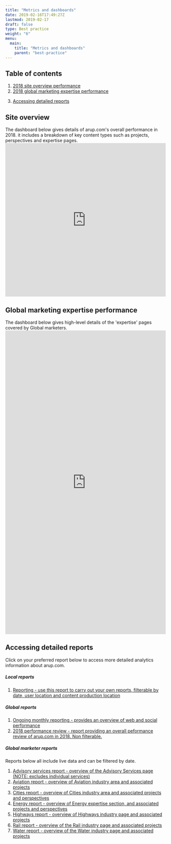 ```yaml
---
title: "Metrics and dashboards"
date: 2019-02-16T17:49:27Z
lastmod: 2019-02-17
draft: false
type: Best practice
weight: "6"
menu:
  main:
    title: "Metrics and dashboards"
    parent: "best-practice"
---
```


<section class="container" id="">
	<div class="rich-text">
		<div class="reveal rich-text__content">
			<h2>Table of contents</h2>
		</div>
	</div>
</section>
<section class="container">
	<div class="menu_row">
		<div class="menu_section two">
			<ol class="header-list">
				<li>
					<a href="#overview">2018 site overview performance</a>
				</li>
				<li>
					<a href="#marketing">2018 global marketing expertise performance</a>
				</li>
			</ol>
		</div>
		<div class="menu_section two">
			<ol class="header-list two" start="3">
				<li>
					<a href="#bespoke">Accessing detailed reports</a>
				</li>
			</ol>
		</div>
	</div>
</section><!-- intro -->
<section class="container" id="overview">
	<div class="rich-text">
		<div class="reveal rich-text__content">
			<h2>Site overview</h2>
			<p style="margin-bottom:0;">The dashboard below gives details of arup.com's overall performance in 2018. it includes a breakdown of key content types such as projects, perspectives and expertise pages.</p>
		</div>
	</div>
</section>
<section class="dashboard">
	<iframe allowfullscreen frameborder="0" height="480" src="https://datastudio.google.com/embed/reporting/1zw1qDKYIJgJcKFizCIx4eP3X2HrxslDB/page/8Amg" style="border:0" width="100%"></iframe>
</section>
<section class="container" id="marketing">
	<div class="rich-text">
		<div class="reveal rich-text__content">
			<h2>Global marketing expertise performance</h2>
			<p style="margin-bottom:0;">The dashboard below gives high-level details of the 'expertise' pages covered by Global marketers.</p>
		</div>
	</div>
</section>
<section class="dashboard">
	<iframe allowfullscreen frameborder="0" height="950" src="https://datastudio.google.com/embed/reporting/18KIN6LjK5RPpVB1Fa_RMyJshPP6bGzR3/page/LjRd" style="border:0" width="100%"></iframe>
</section>
<section class="container" id="bespoke">
	<div class="rich-text">
		<div class="reveal rich-text__content">
			<h2>Accessing detailed reports</h2>
			<p>Click on your preferred report below to access more detailed analytics information about arup.com.</p>
			<h5>Local reports</h5>
			<ol class="header-list" style="margin-bottom:20px;">
				<li>
					<a href="https://datastudio.google.com/open/0B7gs8SSwHQcKSjVuUFRva3VfMFE" target="_blank">Reporting - use this report to carry out your own reports, filterable by date, user location and content production location</a>
				</li>
			</ol>
			<h5>Global reports</h5>
			<ol class="header-list" style="margin-bottom:20px;">
				<li>
					<a href="https://datastudio.google.com/open/188yAFkfORcz6vQEMe8nie11J1GJtoRDk" target="_blank">Ongoing monthly reporting - provides an overview of web and social performance</a>
				</li>
				<li>
					<a href="https://datastudio.google.com/open/17ItmuWBpCiJGd7nrk2CwcYuLP_BDH7gE" target="_blank">2018 performance review - report providing an overall peformance review of arup.com in 2018. Non filterable.</a>
				</li>
			</ol>
			<h5>Global marketer reports</h5>
			<p>Reports below all include live data and can be filtered by date.</p>
			<ol class="header-list" style="margin-bottom:20px;">
				<li>
					<a href="">Advisory services report - overview of the Advisory Services page (NOTE: excludes individual services)</a>
				</li>
				<li>
					<a href="https://datastudio.google.com/open/1D1iVjayJY_CnR6Hb0jAR_z8UOsJxQJfS" target="_blank">Aviation report - overview of Aviation industry area and associated projects</a>
				</li>
				<li>
					<a href="https://datastudio.google.com/open/1c55MqpUiK_g60NIvcWQl0s6lEp0pTCRNV" target="_blank">Cities report - overview of Cities industry area and associated projects and perspectives</a>
				</li>
				<!--<li>
					<a href="https://datastudio.google.com/open/1usw1opPSDjeawt1ug2Gcx8Kq2VKWvwIV" target="_blank">Digital report - overview of Digital performance including Shaping the Connected World page, Digital service page and associated projects and perspectives</a>
				</li>-->
				<li>
					<a href="https://datastudio.google.com/open/1L8p9ZYjlMGOGM63OM24jDQFHoHod4pgV" target="_blank">Energy report - overview of Energy expertise section, and associated projects and perspectives</a>
				</li>
				<li>
					<a href="https://datastudio.google.com/open/1vLDZdfmk3YzLdXXOSIYIOMWmHEzF-CwH" target="_blank">Highways report - overview of Highways industry page and associated projects</a>
				</li>
				<li>
					<a href="https://datastudio.google.com/open/1enCbE23oiG4TEOoV8nOkEQdUvhfYtNWB" target="_blank">Rail report - overview of the Rail industry page and associated projects</a>
				</li>
				<li>
					<a href="https://datastudio.google.com/open/1_inh-kYR-Xc51OaoLg0mx4yZq-OJdORb" target="_Blank">Water report - overview of the Water industry page and associated projects</a>
				</li>
			</ol>
		</div>
	</div>
</section>